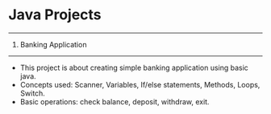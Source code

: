 # Java Projects

-----------------------------------------------------------------------------
1. Banking Application                                                      
-----------------------------------------------------------------------------
+ This project is about creating simple banking application using basic java.
+ Concepts used:  Scanner, Variables, If/else statements, Methods, Loops, Switch.
+ Basic operations: check balance, deposit, withdraw, exit. 
